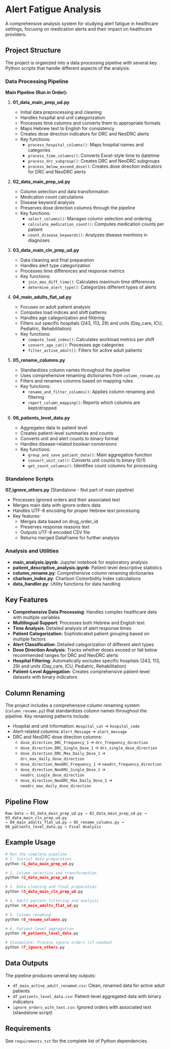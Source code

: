 # Alert Fatigue Analysis

A comprehensive analysis system for studying alert fatigue in healthcare settings, focusing on medication alerts and their impact on healthcare providers.

## Project Structure

The project is organized into a data processing pipeline with several key Python scripts that handle different aspects of the analysis:

### Data Processing Pipeline

**Main Pipeline (Run in Order):**

1. **01_data_main_prep_ud.py**
   - Initial data preprocessing and cleaning
   - Handles hospital and unit categorization
   - Processes time columns and converts them to appropriate formats
   - Maps Hebrew text to English for consistency
   - Creates dose direction indicators for DRC and NeoDRC alerts
   - Key functions:
     - `process_hospital_columns()`: Maps hospital names and categories
     - `process_time_columns()`: Converts Excel-style time to datetime
     - `process_drc_subgroup()`: Creates DRC and NeoDRC subgroups
     - `process_below_exceed_dose()`: Creates dose direction indicators for DRC and NeoDRC alerts

2. **02_data_main_prep_ud.py**
   - Column selection and data transformation
   - Medication count calculations
   - Disease keyword analysis
   - Preserves dose direction columns through the pipeline
   - Key functions:
     - `select_columns()`: Manages column selection and ordering
     - `calculate_medication_count()`: Computes medication counts per patient
     - `count_disease_keywords()`: Analyzes disease mentions in diagnoses

3. **03_data_main_cln_prep_ud.py**
   - Data cleaning and final preparation
   - Handles alert type categorization
   - Processes time differences and response metrics
   - Key functions:
     - `join_max_diff_time()`: Calculates maximum time differences
     - `determine_alert_type()`: Categorizes different types of alerts

4. **04_main_adults_flat_ud.py**
   - Focuses on adult patient analysis
   - Computes load indices and shift patterns
   - Handles age categorization and filtering
   - Filters out specific hospitals (243, 113, 29) and units (Day_care, ICU, Pediatric, Rehabilitation)
   - Key functions:
     - `compute_load_index()`: Calculates workload metrics per shift
     - `convert_age_cat()`: Processes age categories
     - `filter_active_adult()`: Filters for active adult patients

5. **05_rename_columns.py**
   - Standardizes column names throughout the pipeline
   - Uses comprehensive renaming dictionaries from `column_rename.py`
   - Filters and renames columns based on mapping rules
   - Key functions:
     - `rename_and_filter_columns()`: Applies column renaming and filtering
     - `report_column_mapping()`: Reports which columns are kept/dropped

6. **06_patients_level_data.py**
   - Aggregates data to patient level
   - Creates patient-level summaries and counts
   - Converts unit and alert counts to binary format
   - Handles disease-related boolean conversions
   - Key functions:
     - `group_and_save_patient_data()`: Main aggregation function
     - `convert_unit_cat()`: Converts unit counts to binary (0/1)
     - `get_count_columns()`: Identifies count columns for processing

### Standalone Scripts

**07_ignore_others.py** (Standalone - Not part of main pipeline)
   - Processes ignored orders and their associated text
   - Merges main data with ignore orders data
   - Handles UTF-8 encoding for proper Hebrew text processing
   - Key features:
     - Merges data based on drug_order_id
     - Preserves response reasons text
     - Outputs UTF-8 encoded CSV file
     - Returns merged DataFrame for further analysis

### Analysis and Utilities

- **main_analysis.ipynb**: Jupyter notebook for exploratory analysis
- **patient_descriptive_analysis.ipynb**: Patient-level descriptive statistics
- **column_rename.py**: Comprehensive column renaming dictionaries
- **charlson_index.py**: Charlson Comorbidity Index calculations
- **data_handler.py**: Utility functions for data handling

## Key Features

- **Comprehensive Data Processing**: Handles complex healthcare data with multiple variables
- **Multilingual Support**: Processes both Hebrew and English text
- **Time Analysis**: Detailed analysis of alert response times
- **Patient Categorization**: Sophisticated patient grouping based on multiple factors
- **Alert Classification**: Detailed categorization of different alert types
- **Dose Direction Analysis**: Tracks whether doses exceed or fall below recommended ranges for DRC and NeoDRC alerts
- **Hospital Filtering**: Automatically excludes specific hospitals (243, 113, 29) and units (Day_care, ICU, Pediatric, Rehabilitation)
- **Patient-Level Aggregation**: Creates comprehensive patient-level datasets with binary indicators

## Column Renaming

The project includes a comprehensive column renaming system (`column_rename.py`) that standardizes column names throughout the pipeline. Key renaming patterns include:

- Hospital and unit information: `Hospital_cat` → `hospital_code`
- Alert-related columns: `Alert_Message` → `alert_message`
- DRC and NeoDRC dose direction columns:
  - `dose_direction_DRC_Frequency_1` → `drc_frequency_direction`
  - `dose_direction_DRC_Single_Dose_1` → `drc_single_dose_direction`
  - `dose_direction_DRC_Max_Daily_Dose_1` → `drc_max_daily_dose_direction`
  - `dose_direction_NeoDRC_Frequency_1` → `neodrc_frequency_direction`
  - `dose_direction_NeoDRC_Single_Dose_1` → `neodrc_single_dose_direction`
  - `dose_direction_NeoDRC_Max_Daily_Dose_1` → `neodrc_max_daily_dose_direction`

## Pipeline Flow

```
Raw Data → 01_data_main_prep_ud.py → 02_data_main_prep_ud.py → 03_data_main_cln_prep_ud.py 
→ 04_main_adults_flat_ud.py → 05_rename_columns.py → 06_patients_level_data.py → Final Analysis
```

## Example Usage

```python
# Run the complete pipeline
# 1. Initial data preparation
python 01_data_main_prep_ud.py

# 2. Column selection and transformation
python 02_data_main_prep_ud.py

# 3. Data cleaning and final preparation
python 03_data_main_cln_prep_ud.py

# 4. Adult patient filtering and analysis
python 04_main_adults_flat_ud.py

# 5. Column renaming
python 05_rename_columns.py

# 6. Patient-level aggregation
python 06_patients_level_data.py

# Standalone: Process ignore orders (if needed)
python 07_ignore_others.py
```

## Data Outputs

The pipeline produces several key outputs:
- `df_main_active_adult_renamed.csv`: Clean, renamed data for active adult patients
- `df_patients_level_data.csv`: Patient-level aggregated data with binary indicators
- `ignore_orders_with_text.csv`: Ignored orders with associated text (standalone script)

## Requirements

See `requirements.txt` for the complete list of Python dependencies.